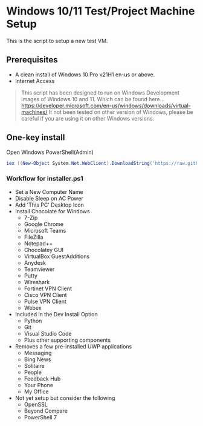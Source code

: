 # Windows 10/11 Test/Project Machine Setup

This is the script to setup a new test VM.

## Prerequisites

- A clean install of Windows 10 Pro v21H1 en-us or above.
- Internet Access

> This script has been designed to run on Windows Development images of Windows 10 and 11. Which can be found here...
> https://developer.microsoft.com/en-us/windows/downloads/virtual-machines/
> It not been tested on other version of Windows, please be careful if you are using it on other Windows versions.
## One-key install

Open Windows PowerShell(Admin)

```powershell
iex ((New-Object System.Net.WebClient).DownloadString('https://raw.githubusercontent.com/thewhitehouse007/auto-installer/master/installer.ps1'))
```

### Workflow for installer.ps1

- Set a New Computer Name
- Disable Sleep on AC Power
- Add 'This PC' Desktop Icon
- Install Chocolate for Windows
    - 7-Zip
    - Google Chrome
    - Microsoft Teams
    - FileZilla
    - Notepad++
    - Chocolatey GUI
    - VirtualBox GuestAdditions
    - Anydesk
    - Teamviewer
    - Putty
    - Wireshark
    - Fortinet VPN Client
    - Cisco VPN Client
    - Pulse VPN Client
    - Webex
- Included in the Dev Install Option
    - Python
    - Git
    - Visual Studio Code
    - Plus other supporting components
- Removes a few pre-installed UWP applications
    - Messaging
    - Bing News
    - Solitaire
    - People
    - Feedback Hub
    - Your Phone
    - My Office
- Not yet setup but consider the following
    - OpenSSL
    - Beyond Compare
    - PowerShell 7
